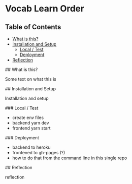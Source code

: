 # Vocab Learn Order

## Table of Contents
* [What is this?](#what-is-this)
* [Installation and Setup](#installation)
  * [Local / Test](#installation-local)
  * [Deployment](#installation-deployment)
* [Reflection](#reflection)

<a name="what-is-this"/>
## What is this?

Some text on what this is

<a name="installation"/>
## Installation and Setup

Installation and setup

<a name="installation-local"/>
### Local / Test

* create env files
* backend yarn dev
* frontend yarn start

<a name="installation-deployment"/>
### Deployment

* backend to heroku
* frontened to gh-pages (?)
* how to do that from the command line in this single repo

<a name="reflection"/>
## Reflection

reflection
